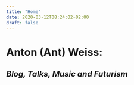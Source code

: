 ```yaml
---
title: "Home"
date: 2020-03-12T08:24:02+02:00
draft: false
---
```


# Anton (Ant) Weiss: 
##      *Blog, Talks, Music and Futurism*
